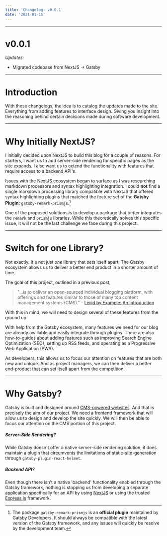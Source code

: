```yaml
---
title: 'Changelog: v0.0.1'
date: '2021-01-15'
---
```


---
# v0.0.1
_Updates:_
- Migrated codebase from NextJS &rarr; Gatsby

---
# Introduction
With these changelogs, the idea is to catalog the updates made to the site. Everything from adding features to interface design. Giving you insight into the reasoning behind certain decisions made during software development.

---
# Why Initially NextJS?
I initially decided upon NextJS to build this blog for a couple of reasons. For starters, I want us to add server-side rendering for specific pages as the site expands. I also want us to extend the functionality with features that require access to a backend API's.

Issues with the NextJS ecosystem began to surface as I was researching markdown processors and syntax highlighting integration. I could __not__ find a single markdown processing library compatible with NextJS that offered syntax highlighting plugins that matched the feature set of the __Gatsby Plugin:__ `gatsby-remark-prismjs`.[^1] 

[^1]: The package `gatsby-remark-prismjs` is an __official plugin__ maintained by Gatsby Developers. It should always be compatible with the latest version of the Gatsby framework, and any issues will quickly be resolve by the development team. 

One of the proposed solutions is to develop a package that better integrates the `remark` and `prismjs` libraries. While this theoretically solves this specific issue, it will not be the last challenge we face during this project.

---
# Switch for one Library?
Not exactly. It's not just _one_ library that sets itself apart. The Gatsby ecosystem allows us to deliver a better end product in a shorter amount of time. 

The goal of this project, outlined in a previous post,

> "...is to deliver an open-sourced individual blogging platform, with offerings and features similar to those of many top content management systems (CMS)."
> \- [Leiiid by Example: An Introduction](https://leiiid.xyz/posts/introduction)

With this in mind, we will need to design several of these features from the ground up. 

With help from the Gatsby ecosystem, many features we need for our blog are already available and easily integrate through plugins. There are also how-to-guides about adding features such as improving Search Engine Optimization (SEO), setting up RSS feeds, and operating as a Progressive Web Application (PWA).

As developers, this allows us to focus our attention on features that are both new and unique. And as project managers, we can then deliver a better end-product that can set itself apart from the competition.

---
# Why Gatsby? 
Gatsby is built and designed around [CMS-powered websites](https://www.gatsbyjs.com/about/). And that is precisely the aim of our project. We need a frontend framework that will allow us to design and develop the site quickly. We will then be able to focus our attention on the CMS portion of this project. 

##### Server-Side Rendering?
While Gatsby doesn't offer a native server-side rendering solution, it does maintain a plugin that circumvents the limitations of static-site-generation through `gatsby-plugin-react-helmet`.  

##### Backend API?
Even though there isn't a native 'backend' functionality enabled through the Gatsby framework, nothing is stopping us from developing a separate application specifically for an API by using [NextJS](https://nextjs.org) or using the trusted [Express.js](https://www.expressjs.com) framework.